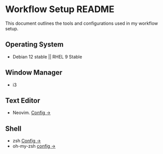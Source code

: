 # Workflow Setup README

This document outlines the tools and configurations used in my workflow setup.

## Operating System

- Debian 12 stable || RHEL 9 Stable

## Window Manager

- i3

## Text Editor

- Neovim. [Config -> ](https://github.com/IntegerAlex/dotfiles/blob/master/nvim)

## Shell

- zsh [Config ->](https://github.com/IntegerAlex/dotfiles/blob/master/.zshrc)
- oh-my-zsh [config ->](https://github.com/IntegerAlex/dotfiles/tree/master/.oh-my-zsh)




